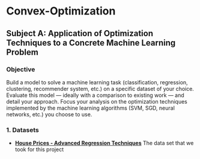 # Convex-Optimization

## Subject A: Application of Optimization Techniques to a Concrete Machine Learning Problem

### Objective
Build a model to solve a machine learning task (classification, regression, clustering, recommender system, etc.) on a specific dataset of your choice. Evaluate this model — ideally with a comparison to existing work — and detail your approach. Focus your analysis on the optimization techniques implemented by the machine learning algorithms (SVM, SGD, neural networks, etc.) you choose to use.

### 1. Datasets

- **[House Prices - Advanced Regression Techniques](https://www.kaggle.com/competitions/house-prices-advanced-regression-techniques)** The data set that we took for this project
